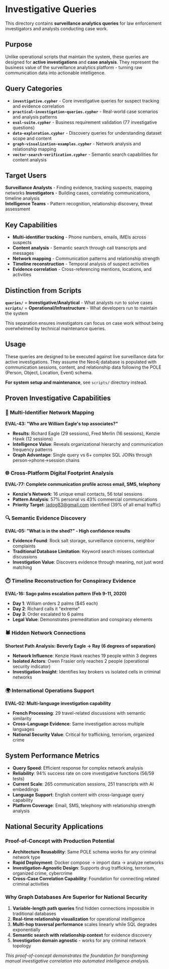 # Investigative Queries

This directory contains **surveillance analytics queries** for law enforcement investigators and analysts conducting case work.

## Purpose

Unlike operational scripts that maintain the system, these queries are designed for **active investigations** and **case analysis**. They represent the business value of the surveillance analytics platform - turning raw communication data into actionable intelligence.

## Query Categories

- **`investigative.cypher`** - Core investigative queries for suspect tracking and evidence correlation
- **`practical-investigation-queries.cypher`** - Real-world case scenarios and analysis patterns
- **`eval-suite.cypher`** - Business requirement validation (77 investigative questions)
- **`data-exploration.cypher`** - Discovery queries for understanding dataset scope and content
- **`graph-visualization-examples.cypher`** - Network analysis and relationship mapping
- **`vector-search-verification.cypher`** - Semantic search capabilities for content analysis

## Target Users

**Surveillance Analysts** - Finding evidence, tracking suspects, mapping networks
**Investigators** - Building cases, correlating communications, timeline analysis  
**Intelligence Teams** - Pattern recognition, relationship discovery, threat assessment

## Key Capabilities

- **Multi-identifier tracking** - Phone numbers, emails, IMEIs across suspects
- **Content analysis** - Semantic search through call transcripts and messages
- **Network mapping** - Communication patterns and relationship strength
- **Timeline reconstruction** - Temporal analysis of suspect activities
- **Evidence correlation** - Cross-referencing mentions, locations, and activities

## Distinction from Scripts

**`queries/`** = **Investigative/Analytical** - What analysts run to solve cases
**`scripts/`** = **Operational/Infrastructure** - What developers run to maintain the system

This separation ensures investigators can focus on case work without being overwhelmed by technical maintenance queries.

## Usage

These queries are designed to be executed against live surveillance data for active investigations. They assume the Neo4j database is populated with communication sessions, content, and relationship data following the POLE (Person, Object, Location, Event) schema.

**For system setup and maintenance**, see `scripts/` directory instead.

## Proven Investigative Capabilities

### 🎯 **Multi-Identifier Network Mapping**
**EVAL-43: "Who are William Eagle's top associates?"**
- **Results**: Richard Eagle (29 sessions), Fred Merlin (16 sessions), Kenzie Hawk (12 sessions)
- **Intelligence Value**: Reveals organizational hierarchy and communication frequency patterns
- **Graph Advantage**: Single query vs 6+ complex SQL JOINs through person→phone→session chains

### 🌐 **Cross-Platform Digital Footprint Analysis** 
**EVAL-77: Complete communication profile across email, SMS, telephony**
- **Kenzie's Network**: 16 unique email contacts, 56 total sessions
- **Pattern Analysis**: 57% personal vs 43% commercial communications
- **Priority Target**: jadog83@gmail.com identified (39% of all email traffic)

### 🔍 **Semantic Evidence Discovery**
**EVAL-05: "What is in the shed?" - High confidence results**
- **Evidence Found**: Rock salt storage, surveillance concerns, neighbor complaints
- **Traditional Database Limitation**: Keyword search misses contextual discussions
- **Investigation Value**: Discovers evidence through meaning, not just word matching

### ⏱️ **Timeline Reconstruction for Conspiracy Evidence**
**EVAL-16: Sago palms escalation pattern (Feb 9-11, 2020)**
- **Day 1**: William orders 2 palms ($45 each)
- **Day 2**: Richard calls it "extreme" 
- **Day 3**: Order escalated to 6 palms
- **Legal Value**: Demonstrates premeditation and conspiracy elements

### 🕷️ **Hidden Network Connections**
**Shortest Path Analysis: Beverly Eagle → Ray (6 degrees of separation)**
- **Network Influence**: Kenzie Hawk reaches 19 people within 3 degrees
- **Isolated Actors**: Owen Frasier only reaches 2 people (operational security indicator)
- **Investigation Insight**: Identifies key brokers vs isolated cells in criminal networks

### 🌍 **International Operations Support**
**EVAL-02: Multi-language investigation capability**
- **French Processing**: 29 travel-related discussions with semantic similarity
- **Cross-Language Evidence**: Same investigation across multiple languages
- **National Security Value**: Critical for trafficking, terrorism, organized crime

## System Performance Metrics

- **Query Speed**: Efficient response for complex network analysis
- **Reliability**: 94% success rate on core investigative functions (56/59 tests)
- **Current Scale**: 265 communication sessions, 251 transcripts with AI embeddings
- **Language Support**: English content with cross-language query capability
- **Platform Coverage**: Email, SMS, telephony with relationship strength analysis

## National Security Applications

### **Proof-of-Concept with Production Potential**
- **Architecture Reusability**: Same POLE schema works for any criminal network type
- **Rapid Deployment**: Docker compose → import data → analyze networks
- **Investigation-Agnostic Design**: Supports drug trafficking, terrorism, organized crime, cybercrime
- **Cross-Case Correlation Capability**: Foundation for connecting related criminal activities

### **Why Graph Databases Are Superior for National Security**
1. **Variable-length path queries** find hidden connections impossible in traditional databases
2. **Real-time relationship visualization** for operational intelligence
3. **Multi-hop traversal performance** scales linearly while SQL degrades exponentially
4. **Semantic search with relationship context** for evidence discovery
5. **Investigation domain agnostic** - works for any criminal network topology

*This proof-of-concept demonstrates the foundation for transforming manual investigative correlation into automated intelligence analysis.*
